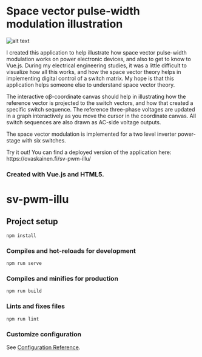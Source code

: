 <html>
<h1>Space vector pulse-width modulation illustration</h1>

![alt text](https://ovaskainen.fi/screenshot_sv_pwm_illu.png)
<p>
I created this application to help illustrate how space vector pulse-width modulation works on power electronic devices, and also to get to know to Vue.js. During my electrical engineering studies, it was a little difficult to visualize how all this works, and how the space vector theory helps in implementing digital control of a switch matrix. My hope is that this application helps someone else to understand space vector theory.
</p>
<p>
The interactive &alpha;&beta;-coordinate canvas should help in illustrating how the reference vector is projected to the switch vectors, and how that created a specific switch sequence. The reference three-phase voltages are updated in a graph interactively as you move the cursor in the coordinate canvas. All switch sequences are also drawn as AC-side voltage outputs.
</p>
<p>
The space vector modulation is implemented for a two level inverter power-stage with six switches.
</p>
<p>
Try it out! You can find a deployed version of the application here: https://ovaskainen.fi/sv-pwm-illu/
</p>
<h3>Created with Vue.js and HTML5.</h3>

</html>

# sv-pwm-illu

## Project setup
```
npm install
```

### Compiles and hot-reloads for development
```
npm run serve
```

### Compiles and minifies for production
```
npm run build
```

### Lints and fixes files
```
npm run lint
```

### Customize configuration
See [Configuration Reference](https://cli.vuejs.org/config/).
